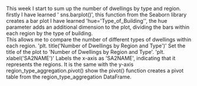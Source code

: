 This week I start to sum up the number of dwellings by type and region.
firstly I have learned ' sns.barplot()', this function from the Seaborn library creates a bar plot
I have learned 'hue='Type_of_Building'', the hue parameter adds an additional dimension to the plot, dividing the bars within each region by the type of building.  
This allows me to compare the number of different types of dwellings within each region.
'plt. title('Number of Dwellings by Region and Type')' Set the title of the plot to 'Number of Dwellings by Region and Type'.
'plt. xlabel('SA2NAME')' Labels the x-axis as 'SA2NAME', indicating that it represents the regions. It is the same with the y-axis
region_type_aggregation.pivot() show the pivot() function creates a pivot table from the region_type_aggregation DataFrame.
